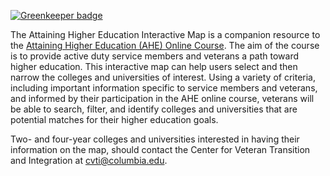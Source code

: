 [![Greenkeeper badge](https://badges.greenkeeper.io/ccnmtl/ahemap.svg)](https://greenkeeper.io/)


The Attaining Higher Education Interactive Map is a companion resource to the [Attaining Higher Education (AHE) Online Course](https://www.edx.org/course/attaining-higher-education). The aim of the course is to provide active duty service members and veterans a path toward higher education. This interactive map can help users select and then narrow the colleges and universities of interest. Using a variety of criteria, including important information specific to service members and veterans, and informed by their participation in the AHE online course, veterans will be able to search, filter, and identify colleges and universities that are potential matches for their higher education goals.

Two- and four-year colleges and universities interested in having their information on the map, should contact the Center for Veteran Transition and Integration at cvti@columbia.edu.
